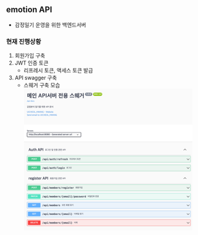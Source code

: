 ## emotion API 

- 감정일기 운영을 위한 백엔드서버

### 현재 진행상황 
1. 회원가입 구축 
2. JWT 인증 토큰 
   - 리프레시 토큰, 액세스 토큰 발급 
3. API swagger 구축 
   - 스웨거 구축 모습
   ![img.png](image/img.png)